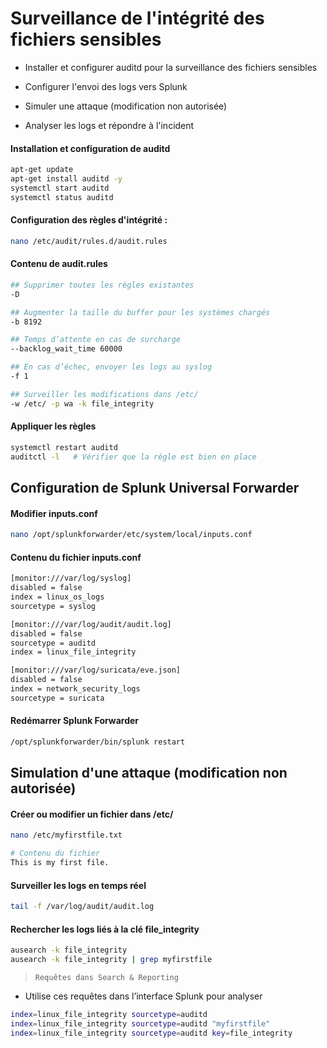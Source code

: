 # Surveillance de l'intégrité des fichiers sensibles

- Installer et configurer auditd pour la surveillance des fichiers sensibles

- Configurer l'envoi des logs vers Splunk

- Simuler une attaque (modification non autorisée)

- Analyser les logs et répondre à l'incident

#### Installation et configuration de auditd

```sh
apt-get update
apt-get install auditd -y
systemctl start auditd
systemctl status auditd
```

#### Configuration des règles d'intégrité :

```sh
nano /etc/audit/rules.d/audit.rules
```

#### Contenu de audit.rules

```sh
## Supprimer toutes les règles existantes
-D

## Augmenter la taille du buffer pour les systèmes chargés
-b 8192

## Temps d’attente en cas de surcharge
--backlog_wait_time 60000

## En cas d’échec, envoyer les logs au syslog
-f 1

## Surveiller les modifications dans /etc/
-w /etc/ -p wa -k file_integrity
```

#### Appliquer les règles

```sh
systemctl restart auditd
auditctl -l   # Vérifier que la règle est bien en place
```

## Configuration de Splunk Universal Forwarder

#### Modifier inputs.conf

```sh
nano /opt/splunkforwarder/etc/system/local/inputs.conf
```

#### Contenu du fichier inputs.conf

```sh
[monitor:///var/log/syslog]
disabled = false
index = linux_os_logs
sourcetype = syslog

[monitor:///var/log/audit/audit.log]
disabled = false
sourcetype = auditd
index = linux_file_integrity

[monitor:///var/log/suricata/eve.json]
disabled = false
index = network_security_logs
sourcetype = suricata
```

#### Redémarrer Splunk Forwarder

```sh
/opt/splunkforwarder/bin/splunk restart
```

## Simulation d'une attaque (modification non autorisée)

#### Créer ou modifier un fichier dans /etc/

```sh
nano /etc/myfirstfile.txt

# Contenu du fichier
This is my first file.
```

#### Surveiller les logs en temps réel

```sh
tail -f /var/log/audit/audit.log
```

#### Rechercher les logs liés à la clé file_integrity

```sh
ausearch -k file_integrity
ausearch -k file_integrity | grep myfirstfile
```

> `Requêtes dans Search & Reporting`
 
- Utilise ces requêtes dans l’interface Splunk pour analyser

```sh
index=linux_file_integrity sourcetype=auditd
index=linux_file_integrity sourcetype=auditd "myfirstfile"
index=linux_file_integrity sourcetype=auditd key=file_integrity
```
